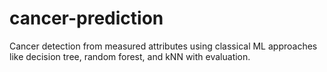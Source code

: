 # cancer-prediction
Cancer detection from measured attributes using classical ML approaches like decision tree, random forest, and kNN with evaluation.
